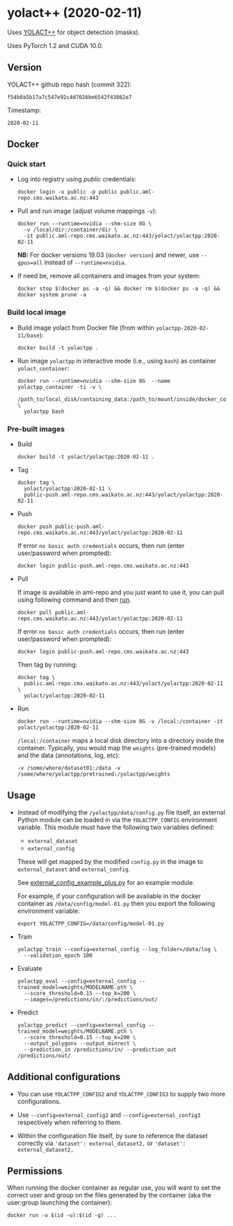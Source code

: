 # yolact++ (2020-02-11)

Uses [YOLACT++](https://github.com/dbolya/yolact/) for object detection (masks).

Uses PyTorch 1.2 and CUDA 10.0.

## Version

YOLACT++ github repo hash (commit 322):

```
f54b0a5b17a7c547e92c4d7026be6542f43862e7
```

Timestamp:

```
2020-02-11
```

## Docker

### Quick start

* Log into registry using *public* credentials:

  ```commandline
  docker login -u public -p public public.aml-repo.cms.waikato.ac.nz:443 
  ```

* Pull and run image (adjust volume mappings `-v`):

  ```commandline
  docker run --runtime=nvidia --shm-size 8G \
    -v /local/dir:/container/dir \
    -it public.aml-repo.cms.waikato.ac.nz:443/yolact/yolactpp:2020-02-11
  ```

  **NB:** For docker versions 19.03 (`docker version`) and newer, use `--gpus=all` instead of `--runtime=nvidia`.

* If need be, remove all containers and images from your system:

  ```commandline
  docker stop $(docker ps -a -q) && docker rm $(docker ps -a -q) && docker system prune -a
  ```
 

### Build local image

* Build image yolact from Docker file (from within `yolactpp-2020-02-11/base`):

  ```
  docker build -t yolactpp .
  ```

* Run image `yolactpp` in interactive mode (i.e., using `bash`) as container `yolact_container`:

  ```
  docker run --runtime=nvidia --shm-size 8G  --name yolactpp_container -ti -v \
    /path_to/local_disk/containing_data:/path_to/mount/inside/docker_container \
    yolactpp bash
  ```

### Pre-built images

* Build

  ```
  docker build -t yolact/yolactpp:2020-02-11 .
  ```

* Tag

  ```
  docker tag \
    yolact/yolactpp:2020-02-11 \
    public-push.aml-repo.cms.waikato.ac.nz:443/yolact/yolactpp:2020-02-11
  ```

* Push

  ```
  docker push public-push.aml-repo.cms.waikato.ac.nz:443/yolact/yolactpp:2020-02-11
  ```

  If error `no basic auth credentials` occurs, then run (enter user/password when prompted):

  ```
  docker login public-push.aml-repo.cms.waikato.ac.nz:443
  ```

* Pull

  If image is available in aml-repo and you just want to use it, you can pull using following 
  command and then [run](#run).

  ```
  docker pull public.aml-repo.cms.waikato.ac.nz:443/yolact/yolactpp:2020-02-11
  ```

  If error `no basic auth credentials` occurs, then run (enter user/password when prompted):

  ```
  docker login public-push.aml-repo.cms.waikato.ac.nz:443
  ```

  Then tag by running:

  ```
  docker tag \
    public.aml-repo.cms.waikato.ac.nz:443/yolact/yolactpp:2020-02-11 \
    yolact/yolactpp:2020-02-11
  ```

* <a name="run">Run</a>

  ```
  docker run --runtime=nvidia --shm-size 8G -v /local:/container -it yolact/yolactpp:2020-02-11
  ```

  `/local:/container` maps a local disk directory into a directory inside the container.
  Typically, you would map the `weights` (pre-trained models) and the data (annotations, 
  log, etc):

  ```
  -v /some/where/dataset01:/data -v /some/where/yolactpp/pretrained:/yolactpp/weights
  ```


## Usage

* Instead of modifying the `/yolactpp/data/config.py` file itself, an external
  Python module can be loaded in via the `YOLACTPP_CONFIG` environment variable.
  This module must have the following two variables defined:

    * `external_dataset`
    * `external_config`

  These will get mapped by the modified `config.py` in the image to 
  `external_dataset` and `external_config`.

  See [external_config_example_plus.py](external_config_example_plus.py) for an
  example module.

  For example, if your configuration will be available in the docker container
  as `/data/config/model-01.py` then you export the following environment variable:

  ```
  export YOLACTPP_CONFIG=/data/config/model-01.py
  ```

* Train

  ```
  yolactpp_train --config=external_config --log_folder=/data/log \
    --validation_epoch 100
  ```

* Evaluate

  ```
  yolactpp_eval --config=external_config --trained_model=weights/MODELNAME.pth \
    --score_threshold=0.15 --top_k=200 \
    --images=/predictions/in/:/predictions/out/
  ```

* Predict

  ```
  yolactpp_predict --config=external_config --trained_model=weights/MODELNAME.pth \
    --score_threshold=0.15 --top_k=200 \
    --output_polygons --output_minrect \
    --prediction_in /predictions/in/ --prediction_out /predictions/out/    
  ```

## Additional configurations

* You can use `YOLACTPP_CONFIG2` and `YOLACTPP_CONFIG3` to supply two more
  configurations.
  
* Use `--config=external_config2` and `--config=external_config3` respectively
  when referring to them.

* Within the configuration file itself, by sure to reference the dataset correctly
  via `'dataset': external_dataset2,` or `'dataset': external_dataset2,`


## Permissions

When running the docker container as regular use, you will want to set the correct
user and group on the files generated by the container (aka the user:group launching
the container):

```commandline
docker run -u $(id -u):$(id -g) ...
```
